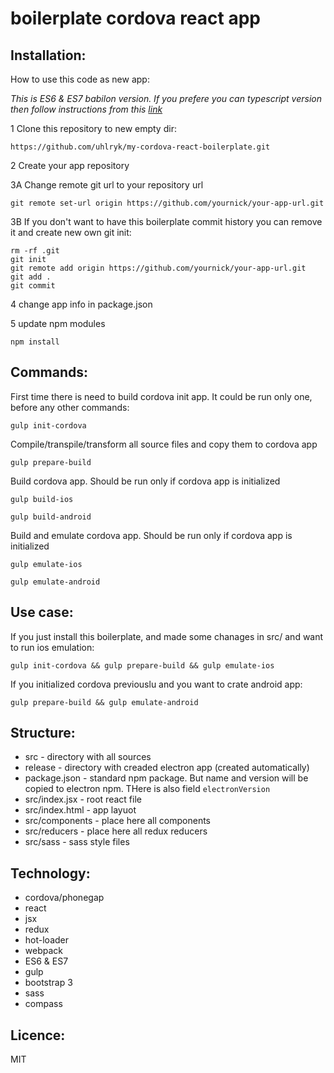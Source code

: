# boilerplate cordova react app

## Installation:

How to use this code as new app:

*This is ES6 & ES7 babilon version. If you prefere you can typescript version then follow instructions from this 
[link](https://github.com/uhlryk/my-cordova-react-boilerplate/tree/typescript)*

1 Clone this repository to new empty dir:

    https://github.com/uhlryk/my-cordova-react-boilerplate.git

2 Create your app repository

3A Change remote git url to your repository url

    git remote set-url origin https://github.com/yournick/your-app-url.git
    
3B If you don't want to have this boilerplate commit history you can remove it and create new own git init:

    rm -rf .git
    git init
    git remote add origin https://github.com/yournick/your-app-url.git
    git add .
    git commit

4 change app info in package.json 

5 update npm modules

    npm install

## Commands:

First time there is need to build cordova init app. It could be run only one, before any other commands:

    gulp init-cordova
    
Compile/transpile/transform all source files and copy them to cordova app

    gulp prepare-build

Build cordova app. Should be run only if cordova app is initialized

    gulp build-ios
    
    gulp build-android

Build and emulate cordova app. Should be run only if cordova app is initialized

    gulp emulate-ios
    
    gulp emulate-android
    
## Use case:

If you just install this boilerplate, and made some chanages in src/ and want to run ios emulation:

    gulp init-cordova && gulp prepare-build && gulp emulate-ios
    
If you initialized cordova previouslu and you want to crate android app:

    gulp prepare-build && gulp emulate-android

## Structure:

  * src                - directory with all sources
  * release            - directory with creaded electron app (created automatically)
  * package.json       - standard npm package. But name and version will be copied to electron npm. THere is also field `electronVersion`
  * src/index.jsx      - root react file
  * src/index.html     - app layuot
  * src/components     - place here all components
  * src/reducers       - place here all redux reducers
  * src/sass           - sass style files

## Technology:

  * cordova/phonegap
  * react
  * jsx
  * redux
  * hot-loader
  * webpack
  * ES6 & ES7
  * gulp
  * bootstrap 3
  * sass
  * compass

## Licence:

MIT
